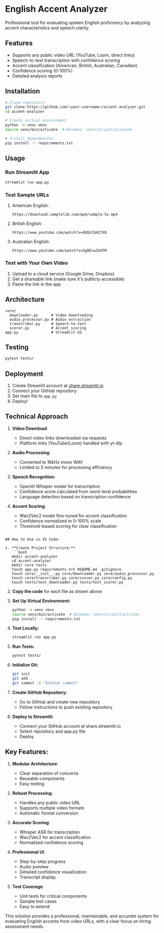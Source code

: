 # English Accent Analyzer

Professional tool for evaluating spoken English proficiency by analyzing accent characteristics and speech clarity.

## Features
- Supports any public video URL (YouTube, Loom, direct links)
- Speech-to-text transcription with confidence scoring
- Accent classification (American, British, Australian, Canadian)
- Confidence scoring (0-100%)
- Detailed analysis reports

## Installation

```bash
# Clone repository
git clone https://github.com/<your-username>/accent-analyzer.git
cd accent-analyzer

# Create virtual environment
python -m venv venv
source venv/bin/activate  # Windows: venv\Scripts\activate

# Install dependencies
pip install -r requirements.txt
```

## Usage

### Run Streamlit App
```bash
streamlit run app.py
```

### Test Sample URLs
1. American English: 
   ```
   https://download.samplelib.com/mp4/sample-5s.mp4
   ```
2. British English: 
   ```
   https://www.youtube.com/watch?v=8UQzCQ4I7X0
   ```
3. Australian English: 
   ```
   https://www.youtube.com/watch?v=5g0Evw3GXfM
   ```

### Test with Your Own Video
1. Upload to a cloud service (Google Drive, Dropbox)
2. Get a shareable link (make sure it's publicly accessible)
3. Paste the link in the app

## Architecture
```
core/
  downloader.py      # Video downloading
  audio_processor.py # Audio extraction
  transcriber.py     # Speech-to-text
  scorer.py          # Accent scoring
app.py               # Streamlit UI
```

## Testing
```bash
pytest tests/
```

## Deployment
1. Create Streamlit account at [share.streamlit.io](https://share.streamlit.io/)
2. Connect your GitHub repository
3. Set main file to `app.py`
4. Deploy!

## Technical Approach
1. **Video Download**: 
   - Direct video links downloaded via requests
   - Platform links (YouTube/Loom) handled with yt-dlp
   
2. **Audio Processing**:
   - Converted to 16kHz mono WAV
   - Limited to 5 minutes for processing efficiency
   
3. **Speech Recognition**:
   - OpenAI Whisper model for transcription
   - Confidence score calculated from word-level probabilities
   - Language detection based on transcription confidence
   
4. **Accent Scoring**:
   - Wav2Vec2 model fine-tuned for accent classification
   - Confidence normalized to 0-100% scale
   - Threshold-based scoring for clear classification
```

## How to Use in VS Code:

1. **Create Project Structure:**
   ```bash
   mkdir accent-analyzer
   cd accent-analyzer
   mkdir core tests
   touch app.py requirements.txt README.md .gitignore
   touch core/__init__.py core/downloader.py core/audio_processor.py
   touch core/transcriber.py core/scorer.py core/config.py
   touch tests/test_downloader.py tests/test_scorer.py
   ```

2. **Copy the code** for each file as shown above

3. **Set Up Virtual Environment:**
   ```bash
   python -m venv venv
   source venv/bin/activate  # Windows: venv\Scripts\activate
   pip install -r requirements.txt
   ```

4. **Test Locally:**
   ```bash
   streamlit run app.py
   ```

5. **Run Tests:**
   ```bash
   pytest tests/
   ```

6. **Initialize Git:**
   ```bash
   git init
   git add .
   git commit -m "Initial commit"
   ```

7. **Create GitHub Repository:**
   - Go to GitHub and create new repository
   - Follow instructions to push existing repository

8. **Deploy to Streamlit:**
   - Connect your GitHub account at share.streamlit.io
   - Select repository and app.py file
   - Deploy

## Key Features:

1. **Modular Architecture**:
   - Clear separation of concerns
   - Reusable components
   - Easy testing

2. **Robust Processing**:
   - Handles any public video URL
   - Supports multiple video formats
   - Automatic format conversion

3. **Accurate Scoring**:
   - Whisper ASR for transcription
   - Wav2Vec2 for accent classification
   - Normalized confidence scoring

4. **Professional UI**:
   - Step-by-step progress
   - Audio preview
   - Detailed confidence visualization
   - Transcript display

5. **Test Coverage**:
   - Unit tests for critical components
   - Sample test cases
   - Easy to extend

This solution provides a professional, maintainable, and accurate system for evaluating English accents from video URLs, with a clear focus on hiring assessment needs.